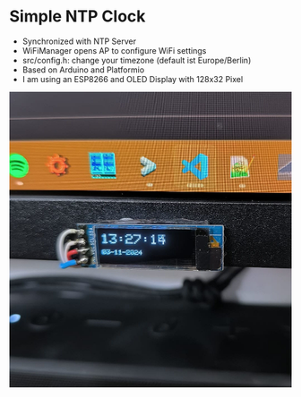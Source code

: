 # Simple NTP Clock

- Synchronized with NTP Server
- WiFiManager opens AP to configure WiFi settings
- src/config.h: change your timezone (default ist Europe/Berlin)
- Based on Arduino and Platformio
- I am using an ESP8266 and OLED Display with 128x32 Pixel

![alt text](doc/monitor.jpg)